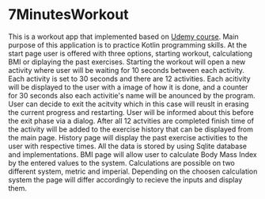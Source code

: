 # 7MinutesWorkout
This is a workout app that implemented based on [Udemy course](https://www.udemy.com/course/android-kotlin-developer/learn/lecture/16824538?start=15#overview). Main purpose of this application is to practice Kotlin programming skills.
At the start page user is offered with three options, starting workout, calculationg BMI or diplaying the past exercises.  Starting the workout will open a new activity where user will be waiting for 10 seconds between each activity. Each activity is set to 30 seconds
and there are 12 activities. Each acitivity will be displayed to the user with a image of how it is done, and a counter for 30 seconds also each 
activitie's name will be anounced by the program. User can decide to exit the acitvity which in this case will reuslt in erasing the current progress 
and restarting. User will be informed about this before the exit phase via a dialog. After all 12 actvities are completed finish time of the activity 
will be added to the exercise history that can be displayed from the main page.  History page will display the past exercise activities to the user
with respective times. All the data is stored by using Sqlite database and implementations.  BMI page will allow user to calculate Body Mass Index 
by the entered values to the system. Calculations are possible on two different system, metric and
imperial. Depending on the choosen calculation system the page will differ accordingly to recieve the inputs and display them.
